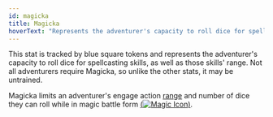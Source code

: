 ```yaml
---
id: magicka
title: Magicka
hoverText: "Represents the adventurer's capacity to roll dice for spellcasting skills, as well as those skills' range"
---
```


This stat is tracked by blue square tokens and represents the adventurer's capacity to roll dice for spellcasting skills, as well as those skills' range. Not all adventurers require Magicka, so unlike the other stats, it may be untrained. 

Magicka limits an adventurer's engage action [range](/docs/all/other/range) and number of dice they can roll while in magic battle form [(<img src="/icons/magic.svg" alt="Magic Icon" class="icon-svg" />)](/docs/all/battle-forms/magic). 